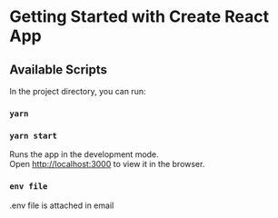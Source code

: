 # Getting Started with Create React App

## Available Scripts

In the project directory, you can run:

### `yarn`

### `yarn start`

Runs the app in the development mode.\
Open [http://localhost:3000](http://localhost:3000) to view it in the browser.

### `env file`
.env file is attached in email
